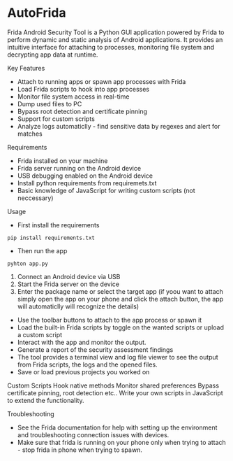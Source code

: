 # AutoFrida
Frida Android Security Tool is a Python GUI application powered by Frida to perform dynamic and static analysis of Android applications.
It provides an intuitive interface for attaching to processes, monitoring file system and decrypting app data at runtime. 

Key Features
  * Attach to running apps or spawn app processes with Frida
  * Load Frida scripts to hook into app processes
  * Monitor file system access in real-time
  * Dump used files to PC
  * Bypass root detection and certificate pinning
  * Support for custom scripts
  * Analyze logs automaticlly - find sensitive data by regexes and alert for matches

Requirements
  - Frida installed on your machine
  - Frida server running on the Android device
  - USB debugging enabled on the Android device
  - Install python requirements from requiremets.txt
  - Basic knowledge of JavaScript for writing custom scripts (not neccessary)


Usage
  - First install the requirements
```
pip install requirements.txt
```
 - Then run the app 
```
pyhton app.py
```
  1. Connect an Android device via USB
  2. Start the Frida server on the device
  3. Enter the package name or select the target app (if yoou want to attach simply open the app on your phone and click the attach button, the app will automaticlly will recognize the details)
     
  - Use the toolbar buttons to attach to the app process or spawn it
  - Load the built-in Frida scripts by toggle on the wanted scripts or upload a custom script
  - Interact with the app and monitor the output.
  - Generate a report of the security assessment findings
  - The tool provides a terminal view and log file viewer to see the output from Frida scripts, the logs and the opened files.
  - Save or load previous projects you worked on


Custom Scripts
  Hook native methods
  Monitor shared preferences
  Bypass certificate pinning, root detection etc..
  Write your own scripts in JavaScript to extend the functionality.

Troubleshooting
  - See the Frida documentation for help with setting up the environment and troubleshooting connection issues with devices.
  - Make sure that frida is running on your phone only when trying to attach - stop frida in phone when trying to spawn.
